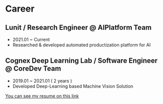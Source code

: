 # Career

## Lunit / Research Engineer @ AIPlatform Team
- 2021.01 ~ Current
- Researched & developed automated productization platform for AI

## Cognex Deep Learning Lab  / Software Engineer @ CoreDev Team
- 2019.01 ~ 2021.01 ( 2 years )
- Developed Deep-Learning based Machine Vision Solution 

[You can see my resume on this link](https://docs.google.com/document/d/1odfH0H_wM1XfiPy1S59zjMGwRyo7DsJShd9nWH3DB70/edit?usp=sharing)
